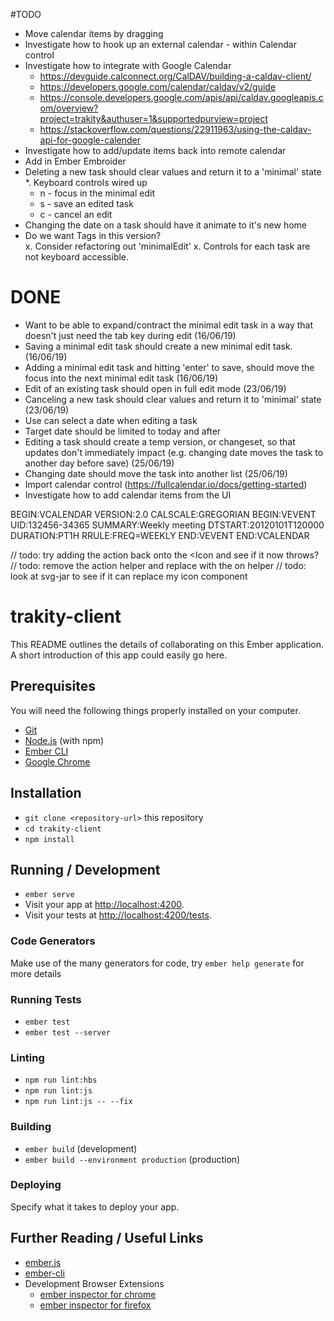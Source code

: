 #TODO
* Move calendar items by dragging
* Investigate how to hook up an external calendar - within Calendar control
* Investigate how to integrate with Google Calendar 
   - https://devguide.calconnect.org/CalDAV/building-a-caldav-client/
   - https://developers.google.com/calendar/caldav/v2/guide
   - https://console.developers.google.com/apis/api/caldav.googleapis.com/overview?project=trakity&authuser=1&supportedpurview=project
   - https://stackoverflow.com/questions/22911963/using-the-caldav-api-for-google-calender
* Investigate how to add/update items back into remote calendar
* Add in Ember Embroider
* Deleting a new task should clear values and return it to a 'minimal' state
*. Keyboard controls wired up
  - n - focus in the minimal edit
  - s - save an edited task
  - c - cancel an edit
* Changing the date on a task should have it animate to it's new home
* Do we want Tags in this version?  
x. Consider refactoring out 'minimalEdit'
x. Controls for each task are not keyboard accessible. 

# DONE
* Want to be able to expand/contract the minimal edit task in a way that doesn't just need the tab key during edit (16/06/19)
* Saving a minimal edit task should create a new minimal edit task. (16/06/19)
* Adding a minimal edit task and hitting 'enter' to save, should move the focus into the next minimal edit task (16/06/19)
* Edit of an existing task should open in full edit mode (23/06/19)
* Canceling a new task should clear values and return it to 'minimal' state (23/06/19)
* Use can select a date when editing a task
* Target date should be limited to today and after
* Editing a task should create a temp version, or changeset, so that updates don't immediately impact (e.g. changing date moves the task to another day before save) (25/06/19)
* Changing date should move the task into another list (25/06/19)
* Import calendar control (https://fullcalendar.io/docs/getting-started)
* Investigate how to add calendar items from the UI


BEGIN:VCALENDAR
VERSION:2.0
CALSCALE:GREGORIAN
BEGIN:VEVENT
UID:132456-34365
SUMMARY:Weekly meeting
DTSTART:20120101T120000
DURATION:PT1H
RRULE:FREQ=WEEKLY
END:VEVENT
END:VCALENDAR


//    todo: try adding the action back onto the <Icon and see if it now throws?
//    todo: remove the action helper and replace with the on helper
//    todo: look at svg-jar to see if it can replace my icon component



# trakity-client

This README outlines the details of collaborating on this Ember application.
A short introduction of this app could easily go here.

## Prerequisites

You will need the following things properly installed on your computer.

* [Git](https://git-scm.com/)
* [Node.js](https://nodejs.org/) (with npm)
* [Ember CLI](https://ember-cli.com/)
* [Google Chrome](https://google.com/chrome/)

## Installation

* `git clone <repository-url>` this repository
* `cd trakity-client`
* `npm install`

## Running / Development

* `ember serve`
* Visit your app at [http://localhost:4200](http://localhost:4200).
* Visit your tests at [http://localhost:4200/tests](http://localhost:4200/tests).

### Code Generators

Make use of the many generators for code, try `ember help generate` for more details

### Running Tests

* `ember test`
* `ember test --server`

### Linting

* `npm run lint:hbs`
* `npm run lint:js`
* `npm run lint:js -- --fix`

### Building

* `ember build` (development)
* `ember build --environment production` (production)

### Deploying

Specify what it takes to deploy your app.

## Further Reading / Useful Links

* [ember.js](https://emberjs.com/)
* [ember-cli](https://ember-cli.com/)
* Development Browser Extensions
  * [ember inspector for chrome](https://chrome.google.com/webstore/detail/ember-inspector/bmdblncegkenkacieihfhpjfppoconhi)
  * [ember inspector for firefox](https://addons.mozilla.org/en-US/firefox/addon/ember-inspector/)

